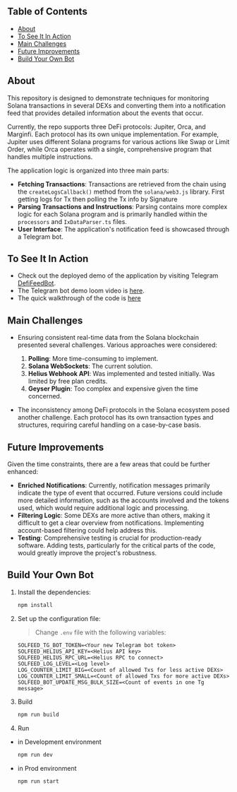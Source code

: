 ## Table of Contents
- [About](#about)
- [To See It In Action](#to-see-it-in-action)
- [Main Challenges](#main-challenges)
- [Future Improvements ](#future-improvements)
- [Build Your Own Bot](#build-your-own-bot)

## About
This repository is designed to demonstrate techniques for monitoring Solana transactions in several DEXs and converting them into a notification feed that provides detailed information about the events that occur.

Currently, the repo supports three DeFi protocols: Jupiter, Orca, and Marginfi. Each protocol has its own unique implementation. For example, Jupiter uses different Solana programs for various actions like Swap or Limit Order, while Orca operates with a single, comprehensive program that handles multiple instructions.

The application logic is organized into three main parts:

- **Fetching Transactions**: Transactions are retrieved from the chain using the `createLogsCallback()` method from the `solana/web3.js` library. First getting logs for Tx then polling the Tx info by Signature
- **Parsing Transactions and Instructions**: Parsing contains more complex logic for each Solana program and is primarily handled within the `processors` and `IxDataParser.ts` files.
- **User Interface**: The application's notification feed is showcased through a Telegram bot.

## To See It In Action
- Check out the deployed demo of the application by visiting Telegram [DefiFeedBot](https://t.me/DefiFeedBot).
- The Telegram bot demo loom video is [here](https://www.loom.com/share/8bc5c51eb1124742ba1605b758f98e9d?sid=10315797-b968-45ff-abb2-d95dc06e2d6d).
- The quick walkthrough of the code is [here](https://www.loom.com/share/3178e93f54034a3c8448c9757d1bee40?sid=c50ac872-d128-4f69-9e4c-cb91c6f29abd)

## Main Challenges
- Ensuring consistent real-time data from the Solana blockchain presented several challenges. Various approaches were considered:
  1. **Polling**: More time-consuming to implement.
  2. **Solana WebSockets**: The current solution.
  3. **Helius Webhook API**: Was implemented and tested initially. Was limited by free plan credits.
  4. **Geyser Plugin**: Too complex and expensive given the time concerned.
     
- The inconsistency among DeFi protocols in the Solana ecosystem posed another challenge. Each protocol has its own transaction types and structures, requiring careful handling on a case-by-case basis.

## Future Improvements 
Given the time constraints, there are a few areas that could be further enhanced:

- **Enriched Notifications**: Currently, notification messages primarily indicate the type of event that occurred. Future versions could include more detailed information, such as the accounts involved and the tokens used, which would require additional logic and processing.
- **Filtering Logic**: Some DEXs are more active than others, making it difficult to get a clear overview from notifications. Implementing account-based filtering could help address this.
- **Testing**: Comprehensive testing is crucial for production-ready software. Adding tests, particularly for the critical parts of the code, would greatly improve the project's robustness.

## Build Your Own Bot

1. Install the dependencies:
   
    ```sh
    npm install
    ```
2. Set up the configuration file:
    
    > Change `.env` file with the following variables:
    
    ```dosini
    SOLFEED_TG_BOT_TOKEN=<Your new Telegram bot token>
    SOLFEED_HELIUS_API_KEY=<Helius API key>
    SOLFEED_HELIUS_RPC_URL=<Helius RPC to connect>
    SOLFEED_LOG_LEVEL=<Log level>
    LOG_COUNTER_LIMIT_BIG=<Count of allowed Txs for less active DEXs>
    LOG_COUNTER_LIMIT_SMALL=<Count of allowed Txs for more active DEXs>
    SOLFEED_BOT_UPDATE_MSG_BULK_SIZE=<Count of events in one Tg message>
    ```
3. Build
    ```sh
    npm run build
    ```
4. Run 
 + in Development environment
   ```sh
   npm run dev
   ```
 + in Prod environment
   ```sh
   npm run start
   ```
